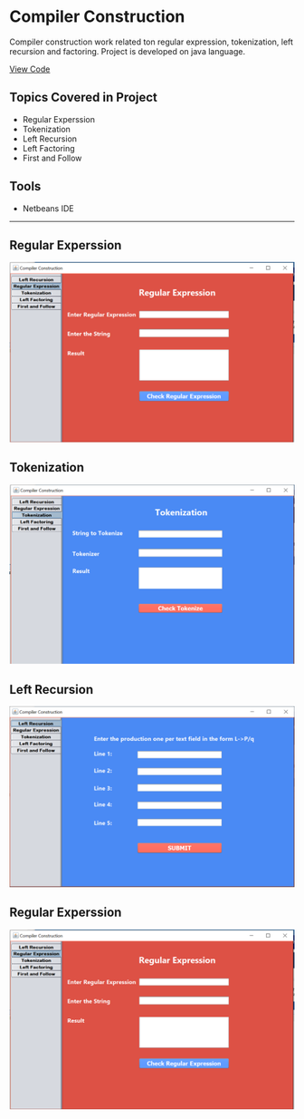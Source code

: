 # Compiler Construction
Compiler construction work related ton regular expression, tokenization, left recursion and factoring.
Project is developed on java language.

<a href="https://github.com/Zaryab-Programmer/Compiler-Construction/tree/master/Documents/NetBeansProjects/Compiler_Construction">View Code</a>

## Topics Covered in Project
- Regular Experssion 
- Tokenization
- Left Recursion 
- Left Factoring
- First and Follow

## Tools
- Netbeans IDE

<hr>

## Regular Experssion
<img src="Regular.PNG" alt="Regular Experssion" />

## Tokenization
<img src="tokeniation.PNG" alt="Tokenization" />

## Left Recursion 
<img src="leftRecurison.PNG" alt="Left Recursion " />

## Regular Experssion
<img src="Regular.PNG" alt="Regular Experssion" />
